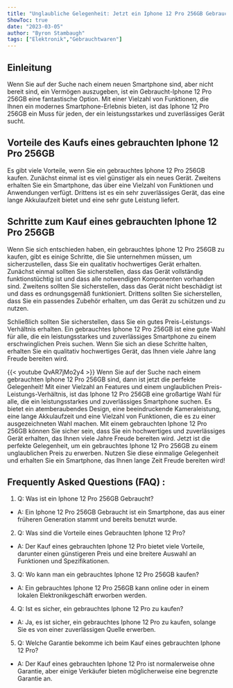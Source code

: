 ```yaml
---
title: "Unglaubliche Gelegenheit: Jetzt ein Iphone 12 Pro 256GB Gebraucht Kaufen!"
ShowToc: true 
date: "2023-03-05"
author: "Byron Stambaugh" 
tags: ["Elektronik","Gebrauchtwaren"]
---
```

## Einleitung
Wenn Sie auf der Suche nach einem neuen Smartphone sind, aber nicht bereit sind, ein Vermögen auszugeben, ist ein Gebraucht-Iphone 12 Pro 256GB eine fantastische Option. Mit einer Vielzahl von Funktionen, die Ihnen ein modernes Smartphone-Erlebnis bieten, ist das Iphone 12 Pro 256GB ein Muss für jeden, der ein leistungsstarkes und zuverlässiges Gerät sucht.

## Vorteile des Kaufs eines gebrauchten Iphone 12 Pro 256GB
Es gibt viele Vorteile, wenn Sie ein gebrauchtes Iphone 12 Pro 256GB kaufen. Zunächst einmal ist es viel günstiger als ein neues Gerät. Zweitens erhalten Sie ein Smartphone, das über eine Vielzahl von Funktionen und Anwendungen verfügt. Drittens ist es ein sehr zuverlässiges Gerät, das eine lange Akkulaufzeit bietet und eine sehr gute Leistung liefert.

## Schritte zum Kauf eines gebrauchten Iphone 12 Pro 256GB
Wenn Sie sich entschieden haben, ein gebrauchtes Iphone 12 Pro 256GB zu kaufen, gibt es einige Schritte, die Sie unternehmen müssen, um sicherzustellen, dass Sie ein qualitativ hochwertiges Gerät erhalten. Zunächst einmal sollten Sie sicherstellen, dass das Gerät vollständig funktionstüchtig ist und dass alle notwendigen Komponenten vorhanden sind. Zweitens sollten Sie sicherstellen, dass das Gerät nicht beschädigt ist und dass es ordnungsgemäß funktioniert. Drittens sollten Sie sicherstellen, dass Sie ein passendes Zubehör erhalten, um das Gerät zu schützen und zu nutzen. 

Schließlich sollten Sie sicherstellen, dass Sie ein gutes Preis-Leistungs-Verhältnis erhalten. Ein gebrauchtes Iphone 12 Pro 256GB ist eine gute Wahl für alle, die ein leistungsstarkes und zuverlässiges Smartphone zu einem erschwinglichen Preis suchen. Wenn Sie sich an diese Schritte halten, erhalten Sie ein qualitativ hochwertiges Gerät, das Ihnen viele Jahre lang Freude bereiten wird.

{{< youtube QvAR7jMo2y4 >}} 
Wenn Sie auf der Suche nach einem gebrauchten Iphone 12 Pro 256GB sind, dann ist jetzt die perfekte Gelegenheit! Mit einer Vielzahl an Features und einem unglaublichen Preis-Leistungs-Verhältnis, ist das Iphone 12 Pro 256GB eine großartige Wahl für alle, die ein leistungsstarkes und zuverlässiges Smartphone suchen. Es bietet ein atemberaubendes Design, eine beeindruckende Kameraleistung, eine lange Akkulaufzeit und eine Vielzahl von Funktionen, die es zu einer ausgezeichneten Wahl machen. Mit einem gebrauchten Iphone 12 Pro 256GB können Sie sicher sein, dass Sie ein hochwertiges und zuverlässiges Gerät erhalten, das Ihnen viele Jahre Freude bereiten wird. Jetzt ist die perfekte Gelegenheit, um ein gebrauchtes Iphone 12 Pro 256GB zu einem unglaublichen Preis zu erwerben. Nutzen Sie diese einmalige Gelegenheit und erhalten Sie ein Smartphone, das Ihnen lange Zeit Freude bereiten wird!

## Frequently Asked Questions (FAQ) :
1. Q: Was ist ein Iphone 12 Pro 256GB Gebraucht?
- A: Ein Iphone 12 Pro 256GB Gebraucht ist ein Smartphone, das aus einer früheren Generation stammt und bereits benutzt wurde.

2. Q: Was sind die Vorteile eines Gebrauchten Iphone 12 Pro?
- A: Der Kauf eines gebrauchten Iphone 12 Pro bietet viele Vorteile, darunter einen günstigeren Preis und eine breitere Auswahl an Funktionen und Spezifikationen.

3. Q: Wo kann man ein gebrauchtes Iphone 12 Pro 256GB kaufen?
- A: Ein gebrauchtes Iphone 12 Pro 256GB kann online oder in einem lokalen Elektronikgeschäft erworben werden.

4. Q: Ist es sicher, ein gebrauchtes Iphone 12 Pro zu kaufen?
- A: Ja, es ist sicher, ein gebrauchtes Iphone 12 Pro zu kaufen, solange Sie es von einer zuverlässigen Quelle erwerben.

5. Q: Welche Garantie bekomme ich beim Kauf eines gebrauchten Iphone 12 Pro?
- A: Der Kauf eines gebrauchten Iphone 12 Pro ist normalerweise ohne Garantie, aber einige Verkäufer bieten möglicherweise eine begrenzte Garantie an.


